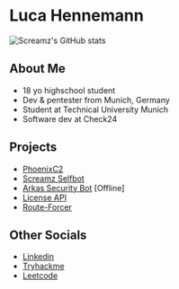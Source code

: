 # Luca Hennemann
![Screamz's GitHub stats](https://github-readme-stats.vercel.app/api?username=screamz2k&show_icons=true&theme=merko)
<br>

## About Me
- 18 yo highschool student
- Dev & pentester from Munich, Germany
- Student at Technical University Munich
- Software dev at Check24

## Projects
- [PhoenixC2](https://github.com/screamz2k/PhoenixC2)
- [Screamz Selfbot](https://github.com/screamz2k/SCREAMZ-SELFBOT)
- [Arkas Security Bot](https://discord.com/api/oauth2/authorize?client_id=894126755223310366&permissions=8&scope=bot%20applications.commands) [Offline]
- [License API](https://github.com/screamz2k/License-API)
- [Route-Forcer](https://github.com/screamz2k/Route-Forcer)

## Other Socials
- [Linkedin](https://www.linkedin.com/in/luca-hennemann/)
- [Tryhackme](https://tryhackme.com/p/screamz)
- [Leetcode](https://leetcode.com/u/screamz2k/)
